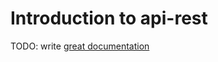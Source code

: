 # Introduction to api-rest

TODO: write [great documentation](http://jacobian.org/writing/what-to-write/)
